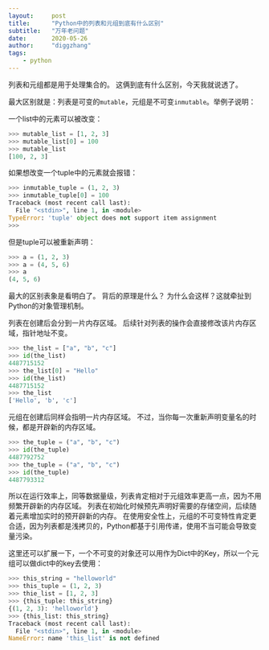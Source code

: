 ```yaml
---
layout:     post
title:      "Python中的列表和元组到底有什么区别"
subtitle:   "万年老问题"
date:       2020-05-26
author:     "diggzhang"
tags:
    - python
---
```


列表和元组都是用于处理集合的。
这俩到底有什么区别，今天我就说透了。

最大区别就是：列表是可变的`mutable`，元组是不可变`inmutable`。举例子说明：

一个list中的元素可以被改变：

```python
>>> mutable_list = [1, 2, 3]
>>> mutable_list[0] = 100
>>> mutable_list
[100, 2, 3]
```

如果想改变一个tuple中的元素就会报错：

```python
>>> inmutable_tuple = (1, 2, 3)
>>> inmutable_tuple[0] = 100
Traceback (most recent call last):
  File "<stdin>", line 1, in <module>
TypeError: 'tuple' object does not support item assignment
>>>
```

但是tuple可以被重新声明：

```python
>>> a = (1, 2, 3)
>>> a = (4, 5, 6)
>>> a
(4, 5, 6)
```

最大的区别表象是看明白了。
背后的原理是什么？
为什么会这样？这就牵扯到Python的对象管理机制。

列表在创建后会分到一片内存区域。
后续针对列表的操作会直接修改该片内存区域，指针地址不变。

```python
>>> the_list = ["a", "b", "c"]
>>> id(the_list)
4487715152
>>> the_list[0] = "Hello"
>>> id(the_list)
4487715152
>>> the_list
['Hello', 'b', 'c']
```

元组在创建后同样会指明一片内存区域。
不过，当你每一次重新声明变量名的时候，都是开辟新的内存区域。

```python
>>> the_tuple = ("a", "b", "c")
>>> id(the_tuple)
4487792752
>>> the_tuple = ("a", "b", "c")
>>> id(the_tuple)
4487793312
```

所以在运行效率上，同等数据量级，列表肯定相对于元组效率更高一点，因为不用频繁开辟新的内存区域。
列表在初始化时候预先声明好需要的存储空间，后续随着元素增加实时的预开辟新的内存。
在使用安全性上，元组的不可变特性肯定更合适，因为列表都是浅拷贝的，Python都基于引用传递，使用不当可能会导致变量污染。

这里还可以扩展一下，一个不可变的对象还可以用作为Dict中的Key，所以一个元组可以做dict中的key去使用：

```python
>>> this_string = "helloworld"
>>> this_tuple = (1, 2, 3)
>>> thie_list = [1, 2, 3]
>>> {this_tuple: this_string}
{(1, 2, 3): 'helloworld'}
>>> {this_list: this_string}
Traceback (most recent call last):
  File "<stdin>", line 1, in <module>
NameError: name 'this_list' is not defined
```